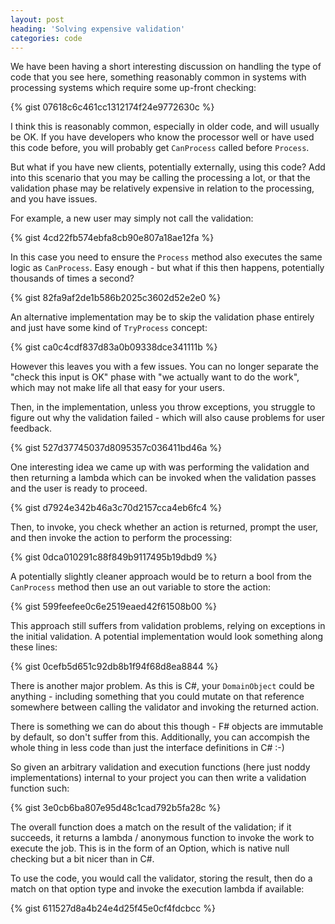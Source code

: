 ```yaml
---
layout: post
heading: 'Solving expensive validation'
categories: code
---
```


We have been having a short interesting discussion on handling the type of code that you see here, something reasonably common in systems with processing systems which require some up-front checking:

{% gist 07618c6c461cc1312174f24e9772630c %}

I think this is reasonably common, especially in older code, and will usually be OK. If you have developers who know the processor well or have used this code before, you will probably get `CanProcess` called before `Process`.

But what if you have new clients, potentially externally, using this code? Add into this scenario that you may be calling the processing a lot, or that the validation phase may be relatively expensive in relation to the processing, and you have issues.

For example, a new user may simply not call the validation:

{% gist 4cd22fb574ebfa8cb90e807a18ae12fa %}

In this case you need to ensure the `Process` method also executes the same logic as `CanProcess`. Easy enough - but what if this then happens, potentially thousands of times a second?

{% gist 82fa9af2de1b586b2025c3602d52e2e0 %}

An alternative implementation may be to skip the validation phase entirely and just have some kind of `TryProcess` concept:

{% gist ca0c4cdf837d83a0b09338dce341111b %}

However this leaves you with a few issues. You can no longer separate the "check this input is OK" phase with "we actually want to do the work", which may not make life all that easy for your users.

Then, in the implementation, unless you throw exceptions, you struggle to figure out why the validation failed - which will also cause problems for user feedback.

{% gist 527d37745037d8095357c036411bd46a %}

One interesting idea we came up with was performing the validation and then returning a lambda which can be invoked when the validation passes and the user is ready to proceed.

{% gist d7924e342b46a3c70d2157cca4eb6fc4 %}

Then, to invoke, you check whether an action is returned, prompt the user, and then invoke the action to perform the processing:

{% gist 0dca010291c88f849b9117495b19dbd9 %}

A potentially slightly cleaner approach would be to return a bool from the `CanProcess` method then use an out variable to store the action:

{% gist 599feefee0c6e2519eaed42f61508b00 %}

This approach still suffers from validation problems, relying on exceptions in the initial validation. A potential implementation would look something along these lines:

{% gist 0cefb5d651c92db8b1f94f68d8ea8844 %}

There is another major problem. As this is C#, your `DomainObject` could be anything - including something that you could mutate on that reference somewhere between calling the validator and invoking the returned action.

There is something we can do about this though - F# objects are immutable by default, so don't suffer from this. Additionally, you can accompish the whole thing in less code than just the interface definitions in C# :-)

So given an arbitrary validation and execution functions (here just noddy implementations) internal to your project you can then write a validation function such:

{% gist 3e0cb6ba807e95d48c1cad792b5fa28c %}

The overall function does a match on the result of the validation; if it succeeds, it returns a lambda / anonymous function to invoke the work to execute the job. This is in the form of an Option, which is native null checking but a bit nicer than in C#.

To use the code, you would call the validator, storing the result, then do a match on that option type and invoke the execution lambda if available:

{% gist 611527d8a4b24e4d25f45e0cf4fdcbcc %}